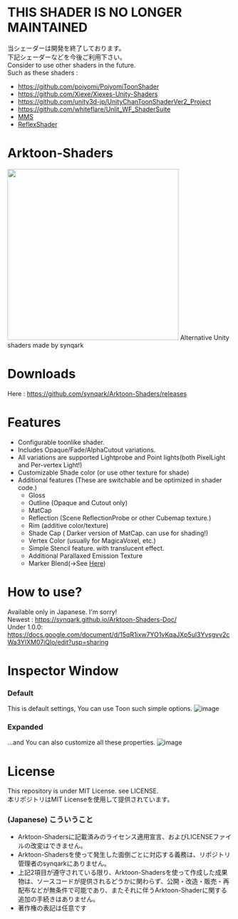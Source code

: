 
# THIS SHADER IS NO LONGER MAINTAINED
当シェーダーは開発を終了しております。  
下記シェーダーなどを今後ご利用下さい。  
Consider to use other shaders in the future.  
Such as these shaders :

- https://github.com/poiyomi/PoiyomiToonShader
- https://github.com/Xiexe/Xiexes-Unity-Shaders
- https://github.com/unity3d-jp/UnityChanToonShaderVer2_Project
- https://github.com/whiteflare/Unlit_WF_ShaderSuite
- [MMS](https://miniscape.booth.pm/items/1627422)
- [ReflexShader](https://reflex.booth.pm/items/1560511)
<!-- - Arktoon 2018 -->

# Arktoon-Shaders
<img src="https://raw.githubusercontent.com/synqark/Arktoon-Shaders/master/Media/logo_1024.png" width="384">
Alternative Unity shaders made by synqark

# Downloads
Here : https://github.com/synqark/Arktoon-Shaders/releases

# Features
 - Configurable toonlike shader.
 - Includes Opaque/Fade/AlphaCutout variations.
 - All variations are supported Lightprobe and Point lights(both PixelLight and Per-vertex Light!)
 - Customizable Shade color (or use other texture for shade)
 - Additional features (These are switchable and be optimized in shader code.)
   - Gloss
   - Outline (Opaque and Cutout only)
   - MatCap
   - Reflection (Scene ReflectionProbe or other Cubemap texture.)
   - Rim (additive color/texture)
   - Shade Cap ( Darker version of MatCap. can use for shading!)
   - Vertex Color (usually for MagicaVoxel, etc.)
   - Simple Stencil feature. with translucent effect.
   - Additional Parallaxed Emission Texture
   - Marker Blend(→See [Here](/Assets/arktoon%20Shaders/Examples/MarkerBlend))

# How to use?  
 Available only in Japanese. I'm sorry!  
 Newest : https://synqark.github.io/Arktoon-Shaders-Doc/  
 Under 1.0.0: https://docs.google.com/document/d/15qR1ixw7YO1vKqaJXp5ul3Yvsgvv2cWa3YlXM07iQlo/edit?usp=sharing

# Inspector Window

### Default
This is default settings, You can use Toon such simple options.
![image](https://raw.githubusercontent.com/synqark/Arktoon-Shaders/master/Media/default_inspector.png)

### Expanded
...and You can also customize all these properties.
![image](https://raw.githubusercontent.com/synqark/Arktoon-Shaders/master/Media/expanded_inspector.png)

# License
This repository is under MIT License. see LICENSE.  
本リポジトリはMIT Licenseを使用して提供されています。

### (Japanese) こういうこと
 - Arktoon-Shadersに記載済みのライセンス適用宣言、およびLICENSEファイルの改変はできません。
 - Arktoon-Shadersを使って発生した面倒ごとに対応する義務は、リポジトリ管理者のsynqarkにありません。
 - 上記2項目が遵守されている限り、Arktoon-Shadersを使って作成した成果物は、ソースコードが提供されるどうかに関わらず、公開・改造・販売・再配布などが無条件で可能であり、またそれに伴うArktoon-Shaderに関する追加の手続きはありません。
 - 著作権の表記は任意です
 

